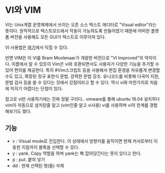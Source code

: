 # VI와 VIM

VI는 Unix계열 운영체제에서 쓰이는 오픈 소스 텍스트 에디터로 "Visual editor"라는 뜻이다. 원칙적으로 텍스트모드에서 작동이 가능하도록 만들어졌기 때문에 어떠한 플랫폼 버전을 사용해도 모든 GUI가 텍스트로 이루어져 있다.

VI 사용법은 [여기](https://wiki.kldp.org/KoreanDoc/html/Vim_Guide-KLDP/Vim_Guide-KLDP.html)에서 익힐 수 있다.

반면 VIM은 이 VI를 Bram Moolenaar가 개량한 버전으로 "VI Improved"의 약자이다. 이름에서 알 수 있듯이 Vim은 vi와 호환되면서도 사용자가 다양한 기능을 추가할 수 있어 편의를 제공한다. 특히 #Vim스크립트 등을 사용해서 편집 환경을 자유롭게 변경할 수도 있고, 확장된 정규 표현식 문법. 강력한 문법 강조. 유니코드를 비롯해 다국어 지원, 문법 검사 등을 쓸 수 있다는 것에서 강점이라고 할 수 있다. 역시 vi와 마찬가지로 처음에 익히기 어렵다는 단점이 있다.

참고로 vi만 사용하기에는 진짜 정말 구리다.. vmware를 통해 ubuntu 16.04 설치하다 vim이 자동으로 설치된줄 알고 (vim인줄 알고 vi사용) vi를 사용하며 vi의 한계를 경험해보기도 했다.  

## 기능

* v : Visual mode로 진입한다. 이 상태에서 방향키를 움직이면 현재 커서로부터 이동한 지점까지 블록을 선택할 수 있다.
* y : yank. Copy 역할을 하며 yank는 홱 잡아당긴다는 뜻이 있다고 한다.
* p : put. 붙여 넣기
* dd : 현재 선택된 행(들) 삭제
